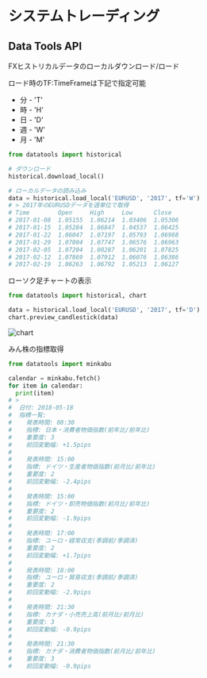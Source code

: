 システムトレーディング
==================

## Data Tools API

FXヒストリカルデータのローカルダウンロード/ロード

ロード時のTF:TimeFrameは下記で指定可能

+ 分 - 'T'
+ 時 - 'H'
+ 日 - 'D'
+ 週 - 'W'
+ 月 - 'M'

```python
from datatools import historical

# ダウンロード
historical.download_local()

# ローカルデータの読み込み
data = historical.load_local('EURUSD', '2017', tf='W')
# > 2017年のEURUSDデータを週単位で取得
# Time        Open     High     Low      Close
# 2017-01-08  1.05155  1.06214  1.03406  1.05306
# 2017-01-15  1.05284  1.06847  1.04537  1.06425
# 2017-01-22  1.06047  1.07197  1.05793  1.06988
# 2017-01-29  1.07004  1.07747  1.06576  1.06963
# 2017-02-05  1.07204  1.08287  1.06201  1.07825
# 2017-02-12  1.07869  1.07912  1.06076  1.06386
# 2017-02-19  1.06263  1.06792  1.05213  1.06127
```

ローソク足チャートの表示

```python
from datatools import historical, chart

data = historical.load_local('EURUSD', '2017', tf='D')
chart.preview_candlestick(data)
```

![chart](http://res.cloudinary.com/selfolio/image/upload/v1526639731/fig_qrjsky.png)

みん株の指標取得

```python
from datatools import minkabu

calendar = minkabu.fetch()
for item in calendar:
  print(item)
# >
#  日付: 2018-05-18
#  指標一覧:
#    発表時間: 08:30
#    指標: 日本・消費者物価指数(前年比/前年比)
#    重要度: 3
#    前回変動幅: +1.5pips
#
#    発表時間: 15:00
#    指標: ドイツ・生産者物価指数(前月比/前年比)
#    重要度: 2
#    前回変動幅: -2.4pips
#
#    発表時間: 15:00
#    指標: ドイツ・卸売物価指数(前月比/前年比)
#    重要度: 2
#    前回変動幅: -1.9pips
#
#    発表時間: 17:00
#    指標: ユーロ・経常収支(季調前/季調済)
#    重要度: 2
#    前回変動幅: +1.7pips
#
#    発表時間: 18:00
#    指標: ユーロ・貿易収支(季調前/季調済)
#    重要度: 2
#    前回変動幅: -2.9pips
#
#    発表時間: 21:30
#    指標: カナダ・小売売上高(前月比/前月比)
#    重要度: 3
#    前回変動幅: -0.9pips
#
#    発表時間: 21:30
#    指標: カナダ・消費者物価指数(前月比/前年比)
#    重要度: 3
#    前回変動幅: -0.9pips
```
